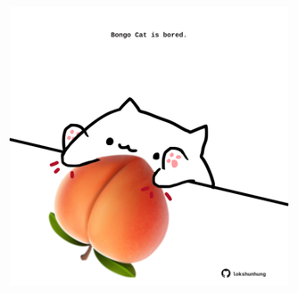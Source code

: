 <!-- built at 28/04/2023, 05:00:53 UTC -->
<p align="center">
  <img width="500" height="500" src="./ReadmeImage.svg">
</p>
